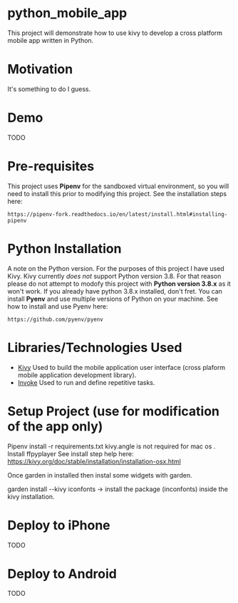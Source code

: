 # python_mobile_app

This project will demonstrate how to use kivy to develop a cross platform mobile app written in Python.

# Motivation

It's something to do I guess.

# Demo

TODO

# Pre-requisites

This project uses **Pipenv** for the sandboxed virtual environment, so you will need to install this prior to modifying this project. See the installation steps here:

```http
https://pipenv-fork.readthedocs.io/en/latest/install.html#installing-pipenv
```

# Python Installation

A note on the Python version. For the purposes of this project I have used Kivy. Kivy currently *does not* support Python version 3.8. For that reason please do not attempt to modofy this project with **Python version 3.8.x** as it won't work. If you already have python 3.8.x installed, don't fret. You can install **Pyenv** and use multiple versions of Python on your machine. See how to install and use Pyenv here:

```http
https://github.com/pyenv/pyenv
```

# Libraries/Technologies Used

* [Kivy](https://kivy.org/#home)
Used to build the mobile application user interface (cross plaform mobile application development library).
* [Invoke](http://www.pyinvoke.org/)
Used to run and define repetitive tasks.


# Setup Project (use for modification of the app only)

Pipenv install -r requirements.txt
kivy.angle is not required for mac os . Install ffpyplayer
See install step help here:
https://kivy.org/doc/stable/installation/installation-osx.html

Once garden in installed then instal some widgets with garden.

garden install --kivy iconfonts -> install the package (inconfonts) inside the kivy installation.



# Deploy to iPhone

TODO

# Deploy to Android

TODO


#